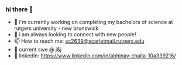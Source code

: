 ### hi there 👋

- 🔭 i'm currently working on completing my bachelors of science at rutgers university - new brunswick
- 💬 i am always looking to connect with new people!
- 📫 How to reach me: sc2639@scarletmail.rutgers.edu
- 💼 current swe @ j&j
- 📄 linkedIn: https://www.linkedin.com/in/abhinav-challa-10a339216/

<!--
**abhichall/abhichall** is a ✨ _special_ ✨ repository because its `README.md` (this file) appears on your GitHub profile.

Here are some ideas to get you started:

..
- 🤔 I’m looking for help with ...
- 💬 Ask me about ...

- ⚡ Fun fact: ...
-->
